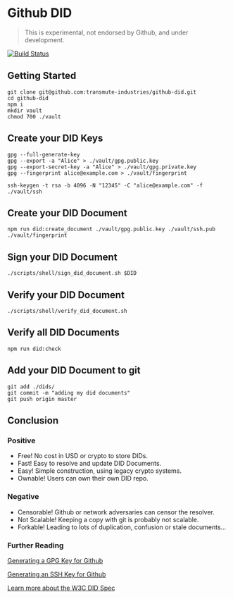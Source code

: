 # Github DID

> This is experimental, not endorsed by Github, and under development.

[![Build Status](https://travis-ci.org/transmute-industries/github-did.svg?branch=master)](https://travis-ci.org/transmute-industries/github-did)

## Getting Started

```
git clone git@github.com:transmute-industries/github-did.git
cd github-did
npm i
mkdir vault
chmod 700 ./vault
```

## Create your DID Keys

```
gpg --full-generate-key
gpg --export -a "Alice" > ./vault/gpg.public.key
gpg --export-secret-key -a "Alice" > ./vault/gpg.private.key
gpg --fingerprint alice@example.com > ./vault/fingerprint

ssh-keygen -t rsa -b 4096 -N "12345" -C "alice@example.com" -f ./vault/ssh
```

## Create your DID Document

```
npm run did:create_document ./vault/gpg.public.key ./vault/ssh.pub ./vault/fingerprint
```

## Sign your DID Document

```
./scripts/shell/sign_did_document.sh $DID
```

## Verify your DID Document

```
./scripts/shell/verify_did_document.sh
```

## Verify all DID Documents

```
npm run did:check
```

## Add your DID Document to git

```
git add ./dids/
git commit -m "adding my did documents"
git push origin master
```

## Conclusion

### Positive

- Free! No cost in USD or crypto to store DIDs.
- Fast! Easy to resolve and update DID Documents.
- Easy! Simple construction, using legacy crypto systems.
- Ownable! Users can own their own DID repo.

### Negative

- Censorable! Github or network adversaries can censor the resolver. 
- Not Scalable! Keeping a copy with git is probably not scalable.
- Forkable! Leading to lots of duplication, confusion or stale documents...

### Further Reading

[Generating a GPG Key for Github](https://help.github.com/articles/generating-a-new-gpg-key/)

[Generating an SSH Key for Github](https://help.github.com/articles/generating-a-new-ssh-key-and-adding-it-to-the-ssh-agent/)

[Learn more about the W3C DID Spec](https://w3c-ccg.github.io/did-spec/)
